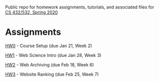 Public repo for homework assignments, tutorials, and associated files for [CS 432/532, Spring 2020](https://www.cs.odu.edu/~mweigle/CS432-S20)

# Assignments

[HW0](HW0.md) - Course Setup (due Jan 21, Week 2) 

[HW1](HW1.md) - Web Science Intro (due Jan 28, Week 3)

[HW2](HW2.md) - Web Archiving (due Feb 18, Week 6)

[HW3](HW3.md) - Website Ranking (due Feb 25, Week 7)
